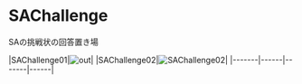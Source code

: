 # SAChallenge
SAの挑戦状の回答置き場</br>

|SAChallenge01|![out](https://user-images.githubusercontent.com/88181071/140690088-55785aac-8ecd-4664-89cc-8d94531b7277.png)|
|SAChallenge02|![SAChallenge02](https://user-images.githubusercontent.com/88181071/141442578-71167ef4-4bf7-4471-8a90-812e738218af.gif)|
|-------|------|-------|------|

